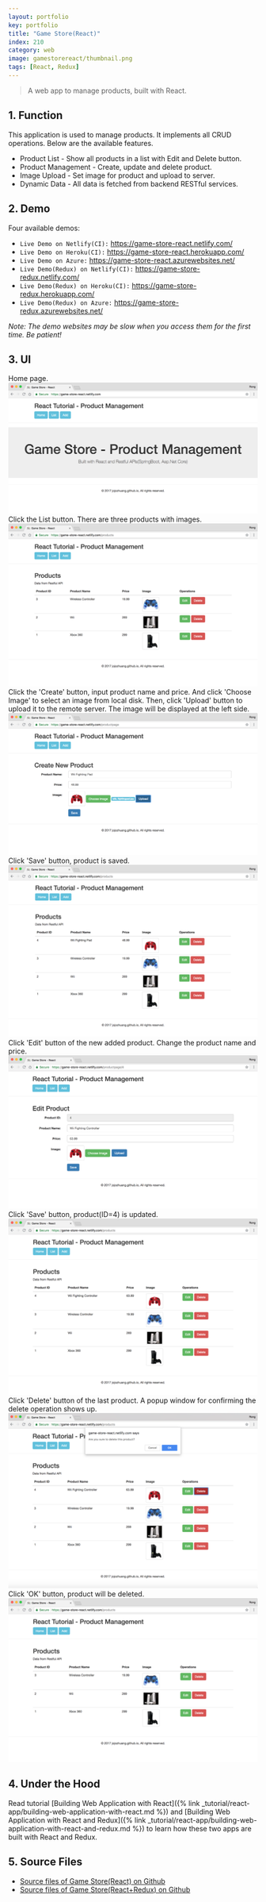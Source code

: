 ```yaml
---
layout: portfolio
key: portfolio
title: "Game Store(React)"
index: 210
category: web
image: gamestorereact/thumbnail.png
tags: [React, Redux]
---
```


> A web app to manage products, built with React.

## 1. Function
This application is used to manage products. It implements all CRUD operations. Below are the available features.
* Product List - Show all products in a list with Edit and Delete button.
* Product Management - Create, update and delete product.
* Image Upload - Set image for product and upload to server.
* Dynamic Data - All data is fetched from backend RESTful services.

## 2. Demo
Four available demos:
* `Live Demo on Netlify(CI):` <a href="https://game-store-react.netlify.com/" target="\_blank">https://game-store-react.netlify.com/</a>
* `Live Demo on Heroku(CI):` <a href="https://game-store-react.herokuapp.com/" target="\_blank">https://game-store-react.herokuapp.com/</a>
* `Live Demo on Azure:` <a href="https://game-store-react.azurewebsites.net/" target="\_blank">https://game-store-react.azurewebsites.net/</a>
* `Live Demo(Redux) on Netlify(CI):` <a href="https://game-store-redux.netlify.com/" target="\_blank">https://game-store-redux.netlify.com/</a>
* `Live Demo(Redux) on Heroku(CI):` <a href="https://game-store-redux.herokuapp.com/" target="\_blank">https://game-store-redux.herokuapp.com/</a>
* `Live Demo(Redux) on Azure:` <a href="https://game-store-redux.azurewebsites.net/" target="\_blank">https://game-store-redux.azurewebsites.net/</a>

*Note: The demo websites may be slow when you access them for the first time. Be patient!*

## 3. UI
Home page.
![image](/assets/images/portfolio/gamestorereact/homepage.png)
Click the List button. There are three products with images.
![image](/assets/images/portfolio/gamestorereact/productlist.png)
Click the 'Create' button, input product name and price. And click 'Choose Image' to select an image from local disk. Then, click 'Upload' button to upload it to the remote server. The image will be displayed at the left side.
![image](/assets/images/portfolio/gamestorereact/productadd.png)
Click 'Save' button, product is saved.
![image](/assets/images/portfolio/gamestorereact/productlistafteradd.png)
Click 'Edit' button of the new added product. Change the product name and price.
![image](/assets/images/portfolio/gamestorereact/productedit.png)
Click 'Save' button, product(ID=4) is updated.
![image](/assets/images/portfolio/gamestorereact/productlistafteredit.png)
Click 'Delete' button of the last product. A popup window for confirming the delete operation shows up.
![image](/assets/images/portfolio/gamestorereact/deleteconfirm.png)
Click 'OK' button, product will be deleted.
![image](/assets/images/portfolio/gamestorereact/productlistafterdel.png)

## 4. Under the Hood
Read tutorial [Building Web Application with React]({% link _tutorial/react-app/building-web-application-with-react.md %}) and [Building Web Application with React and Redux]({% link _tutorial/react-app/building-web-application-with-react-and-redux.md %}) to learn how these two apps are built with React and Redux.

## 5. Source Files
* [Source files of Game Store(React) on Github](https://github.com/jojozhuang/game-store-react)
* [Source files of Game Store(React+Redux) on Github](https://github.com/jojozhuang/game-store-reactredux)
